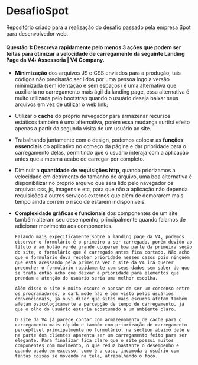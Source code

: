 # DesafioSpot
Repositório criado para a realização do desafio passado pela empresa Spot para desenvolvedor web.

#### Questão 1: Descreva rapidamente pelo menos 3 ações que podem ser feitas para otimizar a velocidade de carregamento da seguinte Landing Page da V4: Assessoria | V4 Company.

  - **Minimização** dos arquivos JS e CSS enviados para a produção, tais códigos não precisarão ser lidos por uma pessoa logo a versão minimizada (sem identação e sem espaços) é uma alternativa que auxiliaria no carregamento mais ágil da landing page, essa alternativa é muito utilizada pelo bootstrap quando o usuário deseja baixar seus arquivos em vez de utilizar o web link; 
  - Utilizar o **cache** do próprio navegador para armazenar recursos estáticos também é uma alternativa, porém essa mudança surtirá efeito apenas a partir da segunda visita de um usuário ao site.
  - Trabalhando juntamente com o design, podemos colocar as **funções essenciais** do aplicativo no começo da página e dar prioridade para o carregamento delas, permitindo que o usuário interaja com a aplicação antes que a mesma acabe de carregar por completo.
  - Diminuir a **quantidade de requisições http**, quando priorizamos a velocidade em detrimento do tamanho do arquivo, uma boa alternativa é disponibilizar no próprio arquivo que será lido pelo navegador os arquivos css, js, imagens e etc, para que não a aplicação não dependa requisições a outros serviços externos que além de demorarem mais tempo ainda correm o risco de estarem indisponíveis.
  - **Complexidade gráficas e funcionais** dos componentes de um site também alteram seu desempenho, principalmente quando falamos de adicionar movimento aos componentes.
    
    ```
    Falando mais expecificamente sobre a landing page da V4, podemos observar o formulário é o primeiro a ser carregado, porém devido ao título e ao botão verde grande ocuparem boa parte da primeira seção do site, o formulário que é carregado antes fica cortado. Não acho que o formulário deva receber prioridade nesses casos pois ninguém que está acessando pela primeira vez o site da V4 irá querer preencher o formulário rapidamente com seus dados sem saber do que se trata então acho que deixar a prioridade para elementos que prendam a atenção do usuário seria uma melhor escolha.
      
    Além disso o site é muito escuro e apesar de ser um concenso entre os programadores, o dark mode não é bem visto pelos usuários convencionais, já ouvi dizer que sites mais escuros afetam também afetam psicologicamente a percepção de tempo de carregamento, já que o olho do usuário estaria acostumado a um ambiente claro.
      
    O site da V4 já parece contar com armazenamento de cache para o carregamento mais rápido e também com priorização de carregamento perceptível principalmente no formulário, na section abaixo dele e na parte dos clientes aparenta ser um carregamento feito para ser elegante. Para finalizar fica claro que o site possui muitos componentes com movimento, o que reduz bastante o desempenho e quando usado em excesso, como é o caso, incomoda o usuário com tantas coisas se movendo na tela, atrapalhando o foco.  
    

